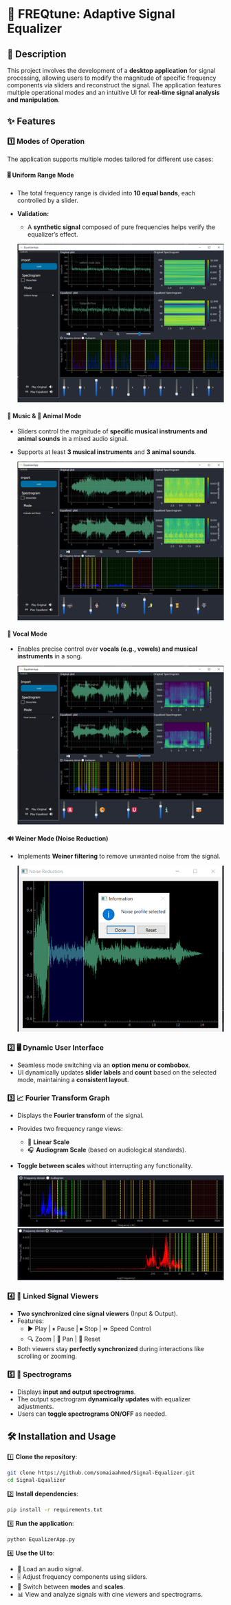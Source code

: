 # 🎵 FREQtune: Adaptive Signal Equalizer  

## 📌 Description  
This project involves the development of a **desktop application** for signal processing, allowing users to modify the magnitude of specific frequency components via sliders and reconstruct the signal. The application features multiple operational modes and an intuitive UI for **real-time signal analysis and manipulation**.  

## ✨ Features  

### 1️⃣ **Modes of Operation**  
The application supports multiple modes tailored for different use cases:  

#### 🎚 **Uniform Range Mode**  
- The total frequency range is divided into **10 equal bands**, each controlled by a slider.  
- **Validation:**  
  - A **synthetic signal** composed of pure frequencies helps verify the equalizer’s effect.  

  ![Uniform Mode](imgs/unifrom_mode.png)  

#### 🎵 **Music & 🐾 Animal Mode**  
- Sliders control the magnitude of **specific musical instruments and animal sounds** in a mixed audio signal.  
- Supports at least **3 musical instruments** and **3 animal sounds**.  

  ![Music and Animal Mode](imgs/musicAnimal.png)  

#### 🎤 **Vocal Mode**  
- Enables precise control over **vocals (e.g., vowels) and musical instruments** in a song.  

  ![Vocal Mode](imgs/vocal.png)  

#### 🔊 **Weiner Mode (Noise Reduction)**  
- Implements **Weiner filtering** to remove unwanted noise from the signal.  

  ![Noise Reduction](imgs/noiseSelection.png)  

### 2️⃣ **🖥 Dynamic User Interface**  
- Seamless mode switching via an **option menu or combobox**.  
- UI dynamically updates **slider labels** and **count** based on the selected mode, maintaining a **consistent layout**.  

### 3️⃣ **📈 Fourier Transform Graph**  
- Displays the **Fourier transform** of the signal.  
- Provides two frequency range views:  
  - 📏 **Linear Scale**  
  - 🎧 **Audiogram Scale** (based on audiological standards).  
- **Toggle between scales** without interrupting any functionality.  

  ![Frequency Domain](imgs/freqDomain.png)  
  ![Audiogram](imgs/audiogram.png)  

### 4️⃣ **🔗 Linked Signal Viewers**  
- **Two synchronized cine signal viewers** (Input & Output).  
- Features:  
  - ▶️ Play | ⏸ Pause | ⏹ Stop | ⏩ Speed Control  
  - 🔍 Zoom | 🔄 Pan | 🔄 Reset  
- Both viewers stay **perfectly synchronized** during interactions like scrolling or zooming.  

### 5️⃣ **🎨 Spectrograms**  
- Displays **input and output spectrograms**.  
- The output spectrogram **dynamically updates** with equalizer adjustments.  
- Users can **toggle spectrograms ON/OFF** as needed.  

## 🛠 Installation and Usage  

1️⃣ **Clone the repository**:  
   ```bash
   git clone https://github.com/somaiaahmed/Signal-Equalizer.git
   cd Signal-Equalizer
   ```  

2️⃣ **Install dependencies**:  
   ```bash
   pip install -r requirements.txt
   ```  

3️⃣ **Run the application**:  
   ```bash
   python EqualizerApp.py
   ```  

4️⃣ **Use the UI to**:  
   - 🎵 Load an audio signal.  
   - 🎚 Adjust frequency components using sliders.  
   - 🔄 Switch between **modes** and **scales**.  
   - 📊 View and analyze signals with cine viewers and spectrograms.  